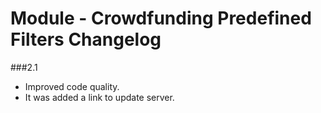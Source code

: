Module - Crowdfunding Predefined Filters Changelog
===========================================

###2.1
* Improved code quality.
* It was added a link to update server.